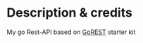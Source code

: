 # Description & credits 
My go Rest-API based on [GoREST](https://github.com/pilinux/gorest) starter kit 
